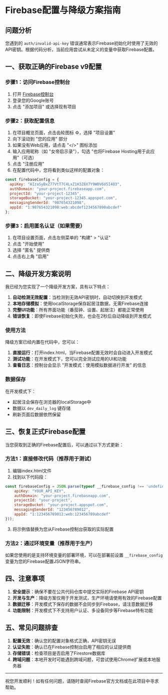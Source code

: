 # Firebase配置与降级方案指南

## 问题分析

您遇到的 `auth/invalid-api-key` 错误通常表示Firebase初始化时使用了无效的API密钥。根据代码分析，当前应用尝试从未定义的变量中获取Firebase配置。

## 一、获取正确的Firebase v9配置

### 步骤1：访问Firebase控制台
1. 打开 [Firebase控制台](https://console.firebase.google.com/)
2. 登录您的Google账号
3. 点击 "添加项目" 或选择现有项目

### 步骤2：获取配置信息
1. 在项目概览页面，点击齿轮图标 ⚙️，选择 "项目设置"
2. 向下滚动到 "您的应用" 部分
3. 如果没有Web应用，请点击 "</>" 图标添加
4. 输入应用昵称（如 "女帝启示录"），勾选 "也将Firebase Hosting用于此应用"（可选）
5. 点击 "注册应用"
6. 在配置代码中，您将看到类似这样的配置对象：

```javascript
const firebaseConfig = {
  apiKey: "AIzaSyBxZ77VtT7C4LxZ1H3Z8X7Y9W0V6U5I4O3",
  authDomain: "your-project.firebaseapp.com",
  projectId: "your-project-12345",
  storageBucket: "your-project-12345.appspot.com",
  messagingSenderId: "987654321098",
  appId: "1:987654321098:web:abcdef1234567890abcdef"
};
```

### 步骤3：启用匿名认证（如果需要）
1. 在项目设置页面，点击左侧菜单的 "构建" > "认证"
2. 点击 "开始使用"
3. 选择 "匿名" 提供商
4. 点击右上角 "启用"

## 二、降级开发方案说明

我已经为您实现了一个降级开发方案，具有以下特点：

1. **自动检测无效配置**：当检测到无效API密钥时，自动切换到开发模式
2. **本地存储模拟**：使用localStorage保存起居注数据，无需Firebase连接
3. **完整UI功能**：所有界面功能（番茄钟、设置、起居注）都能正常使用
4. **错误恢复**：即使Firebase初始化失败，也会在2秒后自动降级到开发模式

### 使用方法

降级方案已经内置在代码中，您可以：

1. **直接运行**：打开index.html，当Firebase配置无效时会自动进入开发模式
2. **测试功能**：在开发模式下，您可以完全测试应用的UI和功能
3. **查看日志**：控制台会显示 "开发模式：使用模拟数据进行开发" 的信息

### 数据保存

在开发模式下：
- 起居注会保存在浏览器的localStorage中
- 数据以 `dev_daily_log` 键存储
- 刷新页面后数据依然保留

## 三、恢复正式Firebase配置

当您获取到正确的Firebase配置后，可以通过以下方式更新：

### 方法1：直接修改代码（推荐用于测试）

1. 编辑index.html文件
2. 找到以下代码段：

```javascript
const firebaseConfig = JSON.parse(typeof __firebase_config !== 'undefined' ? __firebase_config : JSON.stringify({
    apiKey: "YOUR_API_KEY",
    authDomain: "your-project.firebaseapp.com",
    projectId: "your-project",
    storageBucket: "your-project.appspot.com",
    messagingSenderId: "123456789012",
    appId: "1:123456789012:web:123456789abcdef"
}));
```

3. 将示例值替换为您从Firebase控制台获取的实际配置

### 方法2：通过环境变量（推荐用于生产）

如果您使用的是支持环境变量的部署环境，可以在部署前设置 `__firebase_config` 变量为您的Firebase配置JSON字符串。

## 四、注意事项

1. **安全提示**：确保不要在公共代码仓库中提交实际的Firebase API密钥
2. **开发与生产**：降级方案仅用于开发测试，生产环境请使用有效的Firebase配置
3. **数据迁移**：开发模式下保存的数据不会同步到Firebase，请注意数据迁移
4. **功能限制**：开发模式下不支持用户认证、多设备同步等Firebase特有功能

## 五、常见问题排查

1. **配置无效**：确认您的配置对象格式正确，API密钥无误
2. **认证失败**：确认已在Firebase控制台启用了相应的认证提供商
3. **存储错误**：检查项目是否启用了Firestore数据库
4. **跨域问题**：本地开发时可能遇到跨域问题，可尝试使用Chrome扩展或本地服务器

---

祝您开发顺利！如有任何问题，请随时查阅Firebase官方文档或在此项目中寻求帮助。